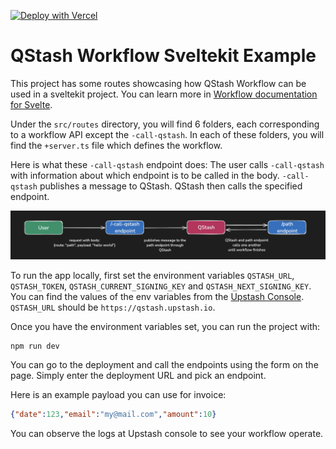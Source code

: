 [![Deploy with Vercel](https://vercel.com/button)](https://vercel.com/new/clone?repository-url=https%3A%2F%2Fgithub.com%2Fupstash%2Fqstash-js%2Ftree%2Fmain%2Fexamples%2Fworkflow%2Fsveltekit&env=QSTASH_TOKEN&envDescription=You%20can%20access%20this%20variable%20from%20Upstash%20Console%2C%20under%20QStash%20page.%20&project-name=qstash-workflow-sveltekit&repository-name=qstash-workflow-sveltekit&demo-title=Upstash%20QStash%20Workflow%20Example&demo-description=A%20Svelte%20application%20utilizing%20QStash%20Workflows)

# QStash Workflow Sveltekit Example

This project has some routes showcasing how QStash Workflow can be used in a sveltekit project. You can learn more in [Workflow documentation for Svelte](https://upstash.com/docs/qstash/workflow/quickstarts/svelte).

Under the `src/routes` directory, you will find 6 folders, each corresponding to a workflow API except the `-call-qstash`. In each of these folders, you will find the `+server.ts` file which defines the workflow.

Here is what these `-call-qstash` endpoint does: The user calls `-call-qstash` with information about which endpoint is to be called in the body. `-call-qstash` publishes a message to QStash. QStash then calls the specified endpoint.

![flow-diagram](../imgs/flow-diagram.png)

To run the app locally, first set the environment variables `QSTASH_URL`, `QSTASH_TOKEN`, `QSTASH_CURRENT_SIGNING_KEY` and `QSTASH_NEXT_SIGNING_KEY`. You can find the values of the env variables from the [Upstash Console](https://console.upstash.com/qstash). `QSTASH_URL` should be `https://qstash.upstash.io`. 

Once you have the environment variables set, you can run the project with:

```
npm run dev
```

You can go to the deployment and call the endpoints using the form on the page. Simply enter the deployment URL and pick an endpoint.

Here is an example payload you can use for invoice:

```json
{"date":123,"email":"my@mail.com","amount":10}
```

You can observe the logs at Upstash console to see your workflow operate.
